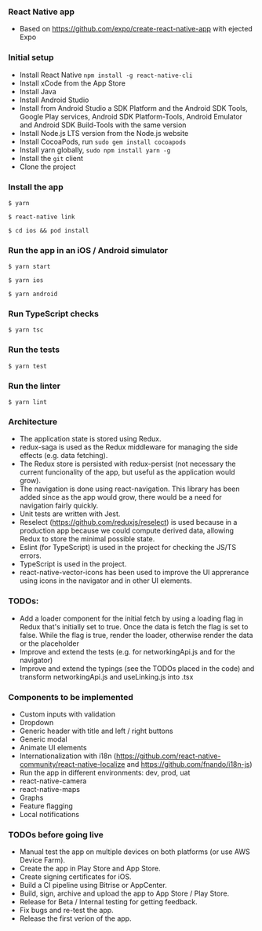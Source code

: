 ### React Native app

- Based on https://github.com/expo/create-react-native-app with ejected Expo

### Initial setup

- Install React Native `npm install -g react-native-cli`
- Install xCode from the App Store
- Install Java
- Install Android Studio
- Install from Android Studio a SDK Platform and the Android SDK Tools, Google Play services, Android SDK Platform-Tools, Android Emulator and Android SDK Build-Tools with the same version
- Install Node.js LTS version from the Node.js website
- Install CocoaPods, run `sudo gem install cocoapods`
- Install yarn globally, `sudo npm install yarn -g`
- Install the `git` client
- Clone the project


### Install the app

`$ yarn`

`$ react-native link`

`$ cd ios && pod install`

### Run the app in an iOS / Android simulator

`$ yarn start`

`$ yarn ios`

`$ yarn android`

### Run TypeScript checks

`$ yarn tsc`

### Run the tests

`$ yarn test`

### Run the linter

`$ yarn lint`

### Architecture

- The application state is stored using Redux.
- redux-saga is used as the Redux middleware for managing the side effects (e.g. data fetching).
- The Redux store is persisted with redux-persist (not necessary the current funcionality of the app, but useful as the application would grow).
- The navigation is done using react-navigation. This library has been added since as the app would grow, there would be a need for navigation fairly quickly.
- Unit tests are written with Jest.
- Reselect (https://github.com/reduxjs/reselect) is used because in a production app because we could compute derived data, allowing Redux to store the minimal possible state.
- Eslint (for TypeScript) is used in the project for checking the JS/TS errors.
- TypeScript is used in the project.
- react-native-vector-icons has been used to improve the UI apprerance using icons in the navigator and in other UI elements.

### TODOs:
- Add a loader component for the initial fetch by using a loading flag in Redux that's initially set to true. Once the data is fetch the flag is set to false. While the flag is true, render the loader, otherwise render the data or the placeholder
- Improve and extend the tests (e.g. for networkingApi.js and for the navigator)
- Improve and extend the typings (see the TODOs placed in the code) and transform networkingApi.js and useLinking.js into .tsx

### Components to be implemented
- Custom inputs with validation
- Dropdown
- Generic header with title and left / right buttons
- Generic modal
- Animate UI elements
- Internationalization with i18n (https://github.com/react-native-community/react-native-localize and https://github.com/fnando/i18n-js)
- Run the app in different environments: dev, prod, uat
- react-native-camera
- react-native-maps
- Graphs
- Feature flagging
- Local notifications

### TODOs before going live
- Manual test the app on multiple devices on both platforms (or use AWS Device Farm).
- Create the app in Play Store and App Store.
- Create signing certificates for iOS.
- Build a CI pipeline using Bitrise or AppCenter.
- Build, sign, archive and upload the app to App Store / Play Store.
- Release for Beta / Internal testing for getting feedback.
- Fix bugs and re-test the app.
- Release the first verion of the app.